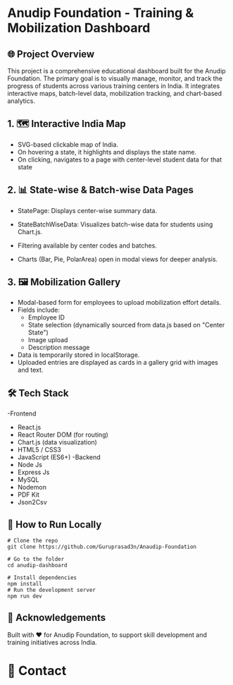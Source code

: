 # Anudip Foundation - Training & Mobilization Dashboard


## 🌐 Project Overview

This project is a comprehensive educational dashboard built for the Anudip Foundation. The primary goal is to visually manage, monitor, and track the progress of students across various training centers in India. It integrates interactive maps, batch-level data, mobilization tracking, and chart-based analytics.

## 1. 🗺️ Interactive India Map
 - SVG-based clickable map of India.
 - On hovering a state, it highlights and displays the state name.
 - On clicking, navigates to a page with center-level student data for that state

## 2. 📊 State-wise & Batch-wise Data Pages
 - StatePage: Displays center-wise summary data.

 - StateBatchWiseData: Visualizes batch-wise data for students using Chart.js.

 - Filtering available by center codes and batches.

 - Charts (Bar, Pie, PolarArea) open in modal views for deeper analysis.
## 3. 🖼️ Mobilization Gallery
 - Modal-based form for employees to upload mobilization effort details.
 - Fields include:
     - Employee ID
     - State selection (dynamically sourced from data.js based on "Center State")
     - Image upload
     - Description message
 - Data is temporarily stored in localStorage.
 - Uploaded entries are displayed as cards in a gallery grid with images and text.
## 🛠️ Tech Stack

 -Frontend
   - React.js
   - React Router DOM (for routing)
   - Chart.js (data visualization)
   - HTML5 / CSS3
   - JavaScript (ES6+)
 -Backend
   - Node Js
   - Express Js
   - MySQL
   - Nodemon
   - PDF Kit
   - Json2Csv

## 🧪 How to Run Locally
   
    # Clone the repo
    git clone https://github.com/Guruprasad3n/Anaudip-Foundation
     
    # Go to the folder
    cd anudip-dashboard

    # Install dependencies
    npm install
    # Run the development server
    npm run dev

   
## 🙌 Acknowledgements

Built with ❤️ for Anudip Foundation, to support skill development and training initiatives across India.


# 📧 Contact
